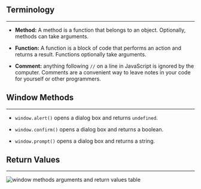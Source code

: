 ## Terminology
---

* **Method:** A method is a function that belongs to an object. Optionally, methods can take arguments.

* **Function:** A function is a block of code that performs an action and returns a result. Functions optionally take arguments.

* **Comment:** anything following `//` on a line in JavaScript is ignored by the computer. Comments are a convenient way to leave notes in your code for yourself or other programmers.

## Window Methods
---

* `window.alert()` opens a dialog box and returns `undefined`.

* `window.confirm()` opens a dialog box and returns a boolean.

* `window.prompt()` opens a dialog box and returns a string.

## Return Values
---

![window methods arguments and return values table](https://www.dropbox.com/s/9gln6y3icvt9s63/window-methods-arguments-returns.png?raw=1)
